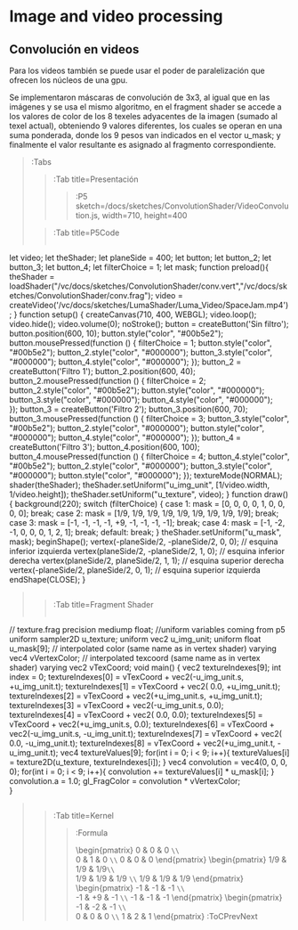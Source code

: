 # Image and video processing

## Convolución en videos
Para los videos también se puede usar el poder de paralelización que ofrecen los núcleos de una gpu.

Se implementaron máscaras de convolución de 3x3, al igual que en las imágenes y se usa el mismo algoritmo, en el fragment shader se accede a los valores de color de los 8 texeles adyacentes de la imagen (sumado al texel actual), obteniendo 9 valores diferentes, los cuales se operan en una suma ponderada, donde los 9 pesos van indicados en el vector u_mask; y finalmente el valor resultante es asignado al fragmento correspondiente.


> :Tabs
> > :Tab title=Presentación
> > >
> > > :P5 sketch=/docs/sketches/ConvolutionShader/VideoConvolution.js, width=710, height=400
>
> > :Tab title=P5Code
> >
> > ```js
let video;
let theShader;
let planeSide = 400;
let button;
let button_2;
let button_3;
let button_4;
let filterChoice = 1;
let mask;
function preload(){
theShader = loadShader("/vc/docs/sketches/ConvolutionShader/conv.vert","/vc/docs/sketches/ConvolutionShader/conv.frag");
video = createVideo('/vc/docs/sketches/LumaShader/Luma_Video/SpaceJam.mp4');
}
function setup() {
createCanvas(710, 400, WEBGL);
video.loop();
video.hide();
video.volume(0);
noStroke();
button = createButton('Sin filtro');
button.position(600, 10);
button.style("color", "#00b5e2");
button.mousePressed(function () {
filterChoice = 1;
button.style("color", "#00b5e2");
button_2.style("color", "#000000");
button_3.style("color", "#000000");
button_4.style("color", "#000000");
});
button_2 = createButton('Filtro   1');
button_2.position(600, 40);
button_2.mousePressed(function () {
filterChoice = 2;
button_2.style("color", "#00b5e2");
button.style("color", "#000000");
button_3.style("color", "#000000");
button_4.style("color", "#000000");  
});
button_3 = createButton('Filtro   2');
button_3.position(600, 70);
button_3.mousePressed(function () {
filterChoice = 3;
button_3.style("color", "#00b5e2");
button_2.style("color", "#000000");
button.style("color", "#000000");
button_4.style("color", "#000000");
});
button_4 = createButton('Filtro   3');
button_4.position(600, 100);
button_4.mousePressed(function () {
filterChoice = 4;
button_4.style("color", "#00b5e2");
button_2.style("color", "#000000");
button_3.style("color", "#000000");
button.style("color", "#000000");
});
textureMode(NORMAL);
shader(theShader);
theShader.setUniform("u_img_unit", [1/video.width, 1/video.height]);
theShader.setUniform("u_texture", video);
}
function draw() {
background(220);
switch (filterChoice) {
case 1:
mask = [0, 0, 0, 0, 1, 0, 0, 0, 0];
break;
case 2:
mask = [1/9, 1/9, 1/9, 1/9, 1/9, 1/9, 1/9, 1/9, 1/9];
break;  
case 3:
mask = [-1, -1, -1, -1, +9, -1, -1, -1, -1];
break;
case 4:
mask = [-1, -2, -1, 0, 0, 0, 1, 2, 1];
break;
default:
break;
}
theShader.setUniform("u_mask", mask);
beginShape();
vertex(-planeSide/2, -planeSide/2, 0, 0); // esquina inferior izquierda
vertex(planeSide/2, -planeSide/2, 1, 0); // esquina inferior derecha
vertex(planeSide/2, planeSide/2, 1, 1); // esquina superior derecha
vertex(-planeSide/2, planeSide/2, 0, 1); // esquina superior izquierda
endShape(CLOSE);
}
> > ```
>
> > :Tab title=Fragment Shader
> >
> > ```glsl
// texture.frag
precision mediump float;
//uniform variables coming from p5
uniform sampler2D u_texture;
uniform vec2 u_img_unit;
uniform float u_mask[9];
// interpolated color (same name as in vertex shader)
varying vec4 vVertexColor;
// interpolated texcoord (same name as in vertex shader)
varying vec2 vTexCoord;
void main() {
vec2 textureIndexes[9];
int index = 0;
textureIndexes[0] = vTexCoord + vec2(-u_img_unit.s, +u_img_unit.t);
textureIndexes[1] = vTexCoord + vec2(          0.0, +u_img_unit.t);
textureIndexes[2] = vTexCoord + vec2(+u_img_unit.s, +u_img_unit.t);
textureIndexes[3] = vTexCoord + vec2(-u_img_unit.s,           0.0);
textureIndexes[4] = vTexCoord + vec2(          0.0,           0.0);
textureIndexes[5] = vTexCoord + vec2(+u_img_unit.s,           0.0);
textureIndexes[6] = vTexCoord + vec2(-u_img_unit.s, -u_img_unit.t);
textureIndexes[7] = vTexCoord + vec2(          0.0, -u_img_unit.t);
textureIndexes[8] = vTexCoord + vec2(+u_img_unit.t, -u_img_unit.t);
vec4 textureValues[9];
for(int i = 0; i < 9; i++){
textureValues[i] = texture2D(u_texture, textureIndexes[i]);
}
vec4 convolution = vec4(0, 0, 0, 0);
for(int i = 0; i < 9; i++){
convolution += textureValues[i] * u_mask[i];
}
convolution.a = 1.0;
gl_FragColor = convolution * vVertexColor;  
}
> > ```
>
> > :Tab title=Kernel
> > > :Formula
> > >
> > > \begin{pmatrix}
> > > 0 & 0 & 0 `\\`      
> > > 0 & 1 & 0 `\\`
> > > 0 & 0 & 0
> > > \end{pmatrix}
> > > \begin{pmatrix}
> > > 1/9 & 1/9 & 1/9`\\`      
> > > 1/9 & 1/9 & 1/9 `\\`
> > > 1/9 & 1/9 & 1/9
> > > \end{pmatrix}
> > > \begin{pmatrix}
> > > -1 & -1 & -1 `\\`      
> > > -1 & +9 & -1 `\\`
> > > -1 & -1 & -1
> > > \end{pmatrix}
> > > \begin{pmatrix}
> > > -1 & -2 & -1 `\\`      
> > >  0 &  0 &  0 `\\`
> > >  1 &  2 &  1
> > > \end{pmatrix}
> :ToCPrevNext
